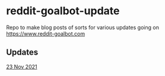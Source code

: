 # reddit-goalbot-update
Repo to make blog posts of sorts for various updates going on https://www.reddit-goalbot.com


## Updates
[23 Nov 2021](https://github.com/nicbaughman/reddit-goalbot-update/blob/main/updates/23nov2021.md)